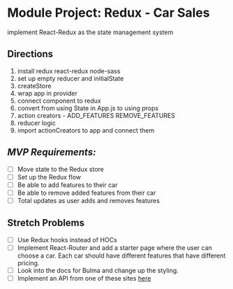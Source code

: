 # Module Project: Redux - Car Sales
implement React-Redux as the state management system

## Directions

1. install redux react-redux node-sass
2. set up empty reducer and initialState
3. createStore
4. wrap app in provider
5. connect component to redux
6. convert from using State in App.js to using props
7. action creators - ADD_FEATURES REMOVE_FEATURES
8. reducer logic
9. import actionCreators to app and connect them

## _MVP Requirements:_

- [ ] Move state to the Redux store
- [ ] Set up the Redux flow
- [ ] Be able to add features to their car
- [ ] Be able to remove added features from their car
- [ ] Total updates as user adds and removes features

## Stretch Problems

- [ ] Use Redux hooks instead of HOCs
- [ ] Implement React-Router and add a starter page where the user can choose a car. Each car should have different features that have different pricing.
- [ ] Look into the docs for Bulma and change up the styling.
- [ ] Implement an API from one of these sites [here](https://www.google.com/search?q=car+sales+api&rlz=1C5CHFA_enUS809US809&oq=car+sales+api&aqs=chrome..69i57j0l5.3580j0j1&sourceid=chrome&ie=UTF-8)
